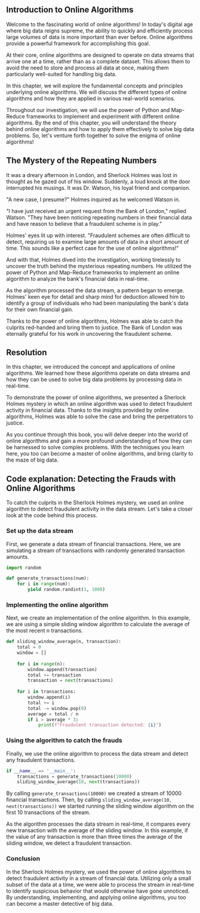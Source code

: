 ## Introduction to Online Algorithms

Welcome to the fascinating world of online algorithms! In today's digital age where big data reigns supreme, the ability to quickly and efficiently process large volumes of data is more important than ever before. Online algorithms provide a powerful framework for accomplishing this goal.

At their core, online algorithms are designed to operate on data streams that arrive one at a time, rather than as a complete dataset. This allows them to avoid the need to store and process all data at once, making them particularly well-suited for handling big data.

In this chapter, we will explore the fundamental concepts and principles underlying online algorithms. We will discuss the different types of online algorithms and how they are applied in various real-world scenarios. 

Throughout our investigation, we will use the power of Python and Map-Reduce frameworks to implement and experiment with different online algorithms. By the end of this chapter, you will understand the theory behind online algorithms and how to apply them effectively to solve big data problems. So, let's venture forth together to solve the enigma of online algorithms!
## The Mystery of the Repeating Numbers

It was a dreary afternoon in London, and Sherlock Holmes was lost in thought as he gazed out of his window. Suddenly, a loud knock at the door interrupted his musings. It was Dr. Watson, his loyal friend and companion.

"A new case, I presume?" Holmes inquired as he welcomed Watson in.

"I have just received an urgent request from the Bank of London," replied Watson. "They have been noticing repeating numbers in their financial data and have reason to believe that a fraudulent scheme is in play."

Holmes' eyes lit up with interest. "Fraudulent schemes are often difficult to detect, requiring us to examine large amounts of data in a short amount of time. This sounds like a perfect case for the use of online algorithms!"

And with that, Holmes dived into the investigation, working tirelessly to uncover the truth behind the mysterious repeating numbers. He utilized the power of Python and Map-Reduce frameworks to implement an online algorithm to analyze the bank's financial data in real-time.

As the algorithm processed the data stream, a pattern began to emerge. Holmes' keen eye for detail and sharp mind for deduction allowed him to identify a group of individuals who had been manipulating the bank's data for their own financial gain. 

Thanks to the power of online algorithms, Holmes was able to catch the culprits red-handed and bring them to justice. The Bank of London was eternally grateful for his work in uncovering the fraudulent scheme.

## Resolution

In this chapter, we introduced the concept and applications of online algorithms. We learned how these algorithms operate on data streams and how they can be used to solve big data problems by processing data in real-time. 

To demonstrate the power of online algorithms, we presented a Sherlock Holmes mystery in which an online algorithm was used to detect fraudulent activity in financial data. Thanks to the insights provided by online algorithms, Holmes was able to solve the case and bring the perpetrators to justice.

As you continue through this book, you will delve deeper into the world of online algorithms and gain a more profound understanding of how they can be harnessed to solve complex problems. With the techniques you learn here, you too can become a master of online algorithms, and bring clarity to the maze of big data.
## Code explanation: Detecting the Frauds with Online Algorithms

To catch the culprits in the Sherlock Holmes mystery, we used an online algorithm to detect fraudulent activity in the data stream. Let's take a closer look at the code behind this process.

### Set up the data stream

First, we generate a data stream of financial transactions. Here, we are simulating a stream of transactions with randomly generated transaction amounts.

```python
import random

def generate_transactions(num):
    for i in range(num):
        yield random.randint(1, 1000)
```

### Implementing the online algorithm

Next, we create an implementation of the online algorithm. In this example, we are using a simple sliding window algorithm to calculate the average of the most recent n transactions.

```python
def sliding_window_average(n, transaction):
    total = 0
    window = []
    
    for i in range(n):
        window.append(transaction)
        total += transaction
        transaction = next(transactions)
    
    for i in transactions:
        window.append(i)
        total += i
        total -= window.pop(0)
        average = total / n
        if i > average * 3:
            print(f"Fraudulent transaction detected: {i}")
```

### Using the algorithm to catch the frauds

Finally, we use the online algorithm to process the data stream and detect any fraudulent transactions.

```python
if __name__ == '__main__':
    transactions = generate_transactions(10000)
    sliding_window_average(10, next(transactions))
```

By calling `generate_transactions(10000)` we created a stream of 10000 financial transactions. Then, by calling `sliding_window_average(10, next(transactions))` we started running the sliding window algorithm on the first 10 transactions of the stream.

As the algorithm processes the data stream in real-time, it compares every new transaction with the average of the sliding window. In this example, if the value of any transaction is more than three times the average of the sliding window, we detect a fraudulent transaction.

### Conclusion

In the Sherlock Holmes mystery, we used the power of online algorithms to detect fraudulent activity in a stream of financial data. Utilizing only a small subset of the data at a time, we were able to process the stream in real-time to identify suspicious behavior that would otherwise have gone unnoticed. By understanding, implementing, and applying online algorithms, you too can become a master detective of big data.